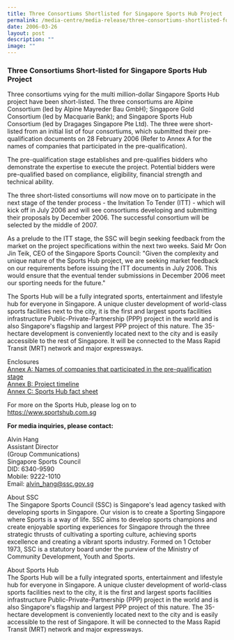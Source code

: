```yaml
---
title: Three Consortiums Shortlisted for Singapore Sports Hub Project
permalink: /media-centre/media-release/three-consortiums-shortlisted-for-singapore-sports-hub-project/
date: 2006-03-26
layout: post
description: ""
image: ""
---
```

### **Three Consortiums Short-listed for Singapore Sports Hub Project**

Three consortiums vying for the multi million-dollar Singapore Sports Hub project have been short-listed. The three consortiums are Alpine Consortium (led by Alpine Mayreder Bau GmbH); Singapore Gold Consortium (led by Macquarie Bank); and Singapore Sports Hub Consortium (led by Dragages Singapore Pte Ltd). The three were short-listed from an initial list of four consortiums, which submitted their pre-qualification documents on 28 February 2006 (Refer to Annex A for the names of companies that participated in the pre-qualification).

The pre-qualification stage establishes and pre-qualifies bidders who demonstrate the expertise to execute the project. Potential bidders were pre-qualified based on compliance, eligibility, financial strength and technical ability.

The three short-listed consortiums will now move on to participate in the next stage of the tender process - the Invitation To Tender (ITT) - which will kick off in July 2006 and will see consortiums developing and submitting their proposals by December 2006. The successful consortium will be selected by the middle of 2007.

As a prelude to the ITT stage, the SSC will begin seeking feedback from the market on the project specifications within the next two weeks. Said Mr Oon Jin Teik, CEO of the Singapore Sports Council: "Given the complexity and unique nature of the Sports Hub project, we are seeking market feedback on our requirements before issuing the ITT documents in July 2006. This would ensure that the eventual tender submissions in December 2006 meet our sporting needs for the future."

The Sports Hub will be a fully integrated sports, entertainment and lifestyle hub for everyone in Singapore. A unique cluster development of world-class sports facilities next to the city, it is the first and largest sports facilities infrastructure Public-Private-Partnership (PPP) project in the world and is also Singapore's flagship and largest PPP project of this nature. The 35-hectare development is conveniently located next to the city and is easily accessible to the rest of Singapore. It will be connected to the Mass Rapid Transit (MRT) network and major expressways.

Enclosures
<br>
[Annex A: Names of companies that participated in the pre-qualification stage](/files/Media%20Centre/Media%20Release/2006/March/26AprMRAnnexA1.pdf)
<br>
[Annex B: Project timeline](/files/Media%20Centre/Media%20Release/2006/March/26AprMRAnnexB.pdf)
<br>
[Annex C: Sports Hub fact sheet](/files/Media%20Centre/Media%20Release/2006/March/26AprMRAnnexC.pdf)

For more on the Sports Hub, please log on to https://www.sportshub.com.sg

**For media inquiries, please contact:**

Alvin Hang
<br>
Assistant Director
<br>
(Group Communications)
<br>
Singapore Sports Council
<br>
DID: 6340-9590
<br>
Mobile: 9222-1010
<br>
Email: [alvin_hang@ssc.gov.sg](mailto:alvin_hang@ssc.gov.sg)

About SSC
<br>
The Singapore Sports Council (SSC) is Singapore's lead agency tasked with developing sports in Singapore. Our vision is to create a Sporting Singapore where Sports is a way of life. SSC aims to develop sports champions and create enjoyable sporting experiences for Singapore through the three strategic thrusts of cultivating a sporting culture, achieving sports excellence and creating a vibrant sports industry. Formed on 1 October 1973, SSC is a statutory board under the purview of the Ministry of Community Development, Youth and Sports.

About Sports Hub
<br>
The Sports Hub will be a fully integrated sports, entertainment and lifestyle hub for everyone in Singapore. A unique cluster development of world-class sports facilities next to the city, it is the first and largest sports facilities infrastructure Public-Private-Partnership (PPP) project in the world and is also Singapore's flagship and largest PPP project of this nature. The 35-hectare development is conveniently located next to the city and is easily accessible to the rest of Singapore. It will be connected to the Mass Rapid Transit (MRT) network and major expressways.